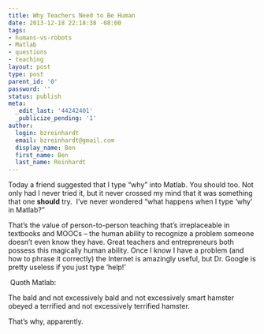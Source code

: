 ```yaml
---
title: Why Teachers Need to Be Human
date: 2013-12-18 22:18:38 -08:00
tags:
- humans-vs-robots
- Matlab
- questions
- teaching
layout: post
type: post
parent_id: '0'
password: ''
status: publish
meta:
  _edit_last: '44242401'
  _publicize_pending: '1'
author:
  login: bzreinhardt
  email: bzreinhardt@gmail.com
  display_name: Ben
  first_name: Ben
  last_name: Reinhardt
---
```


<p>Today a friend suggested that I type “why” into Matlab. You should too. Not only had I never tried it, but it never crossed my mind that it was something that one <b>should</b> try.  I’ve never wondered “what happens when I type ‘why’ in Matlab?”</p>
<p>That’s the value of person-to-person teaching that’s irreplaceable in textbooks and MOOCs – the human ability to recognize a problem someone doesn’t even know they have. Great teachers and entrepreneurs both possess this magically human ability. Once I know I have a problem (and how to phrase it correctly) the Internet is amazingly useful, but Dr. Google is pretty useless if you just type ‘help!’</p>
<p><!--more--> Quoth Matlab:</p>
<p>The bald and not excessively bald and not excessively smart hamster obeyed a terrified and not excessively terrified hamster.</p>
<p>That’s why, apparently.</p>
